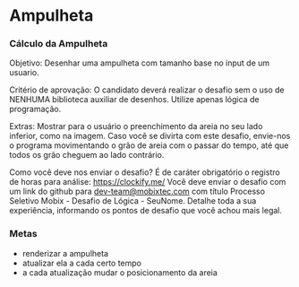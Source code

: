# Ampulheta

### Cálculo da Ampulheta

Objetivo:
Desenhar uma ampulheta com tamanho base no input de um usuario.

Critério de aprovação:
O candidato deverá realizar o desafio sem o uso de NENHUMA biblioteca auxiliar de desenhos. Utilize apenas lógica de programação.

Extras:
Mostrar para o usuário o preenchimento da areia no seu lado inferior, como na imagem.
Caso você se divirta com este desafio, envie-nos o programa movimentando o grão de areia com o passar do tempo, até que todos os grão cheguem ao lado contrário.

Como você deve nos enviar o desafio?
É de caráter obrigatório o registro de horas para análise: https://clockify.me/
Você deve enviar o desafio com um link do github para dev-team@mobixtec.com com título Processo Seletivo Mobix - Desafio de Lógica - SeuNome.
Detalhe toda a sua experiência, informando os pontos de desafio que você achou mais legal.

### Metas

- renderizar a ampulheta
- atualizar ela a cada certo tempo
- a cada atualização mudar o posicionamento da areia
